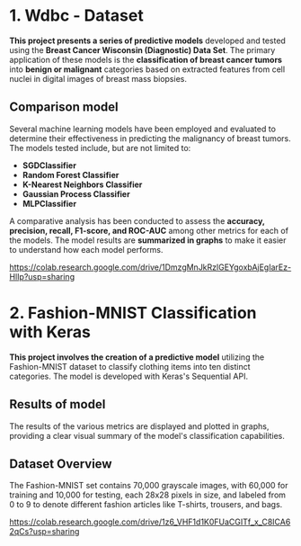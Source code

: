 # 1. Wdbc - Dataset
   
**This project presents a series of predictive models** developed and tested using the **Breast Cancer Wisconsin (Diagnostic) Data Set**. The primary application of these models is the **classification of breast cancer tumors** into **benign or malignant** categories based on extracted features from cell nuclei in digital images of breast mass biopsies.

## Comparison model
Several machine learning models have been employed and evaluated to determine their effectiveness in predicting the malignancy of breast tumors. The models tested include, but are not limited to:

- **SGDClassifier**
- **Random Forest Classifier**
- **K-Nearest Neighbors Classifier**
- **Gaussian Process Classifier**
- **MLPClassifier**
  
A comparative analysis has been conducted to assess the **accuracy, precision, recall, F1-score, and ROC-AUC** among other metrics for each of the models.
The model results are **summarized in graphs** to make it easier to understand how each model performs.

https://colab.research.google.com/drive/1DmzgMnJkRzlGEYgoxbAjEgIarEz-HlIp?usp=sharing

# 2. Fashion-MNIST Classification with Keras
**This project involves the creation of a predictive model** utilizing the Fashion-MNIST dataset to classify clothing items into ten distinct categories. The model is developed with Keras's Sequential API.

## Results of model
The results of the various metrics are displayed and plotted in graphs, providing a clear visual summary of the model's classification capabilities.

## Dataset Overview
The Fashion-MNIST set contains 70,000 grayscale images, with 60,000 for training and 10,000 for testing, each 28x28 pixels in size, and labeled from 0 to 9 to denote different fashion articles like T-shirts, trousers, and bags.

https://colab.research.google.com/drive/1z6_VHF1d1K0FUaCGITf_x_C8ICA62qCs?usp=sharing
